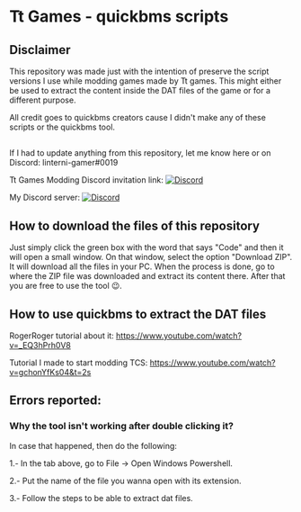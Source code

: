 # Tt Games - quickbms scripts

## Disclaimer
This repository was made just with the intention of preserve the script versions I use while modding games made by Tt games. This might either be used to extract the content inside the DAT files of the game or for a different purpose.

All credit goes to quickbms creators cause I didn't make any of these scripts or the quickbms tool.

##
If I had to update anything from this repository, let me know here or on Discord: linterni-gamer#0019

Tt Games Modding Discord invitation link: [![Discord](https://img.shields.io/badge/Discord-Invite-7289DA.svg?logo=Discord&style=flat-square)](https://discord.gg/9gYXPka)

My Discord server: [![Discord](https://img.shields.io/badge/Discord-Invite-7289DA.svg?logo=Discord&style=flat-square)](https://discord.gg/RrvzDAC)

## How to download the files of this repository
Just simply click the green box with the word that says "Code" and then it will open a small window. On that window, select the option "Download ZIP". It will download all the files in your PC. When the process is done, go to where the ZIP file was downloaded and extract its content there. After that you are free to use the tool 😉.

## How to use quickbms to extract the DAT files
RogerRoger tutorial about it: https://www.youtube.com/watch?v=_EQ3hPrh0V8

Tutorial I made to start modding TCS: https://www.youtube.com/watch?v=gchonYfKs04&t=2s

## Errors reported:
### Why the tool isn't working after double clicking it?
In case that happened, then do the following:

1.- In the tab above, go to File -> Open Windows Powershell.

2.- Put the name of the file you wanna open with its extension.

3.- Follow the steps to be able to extract dat files.
